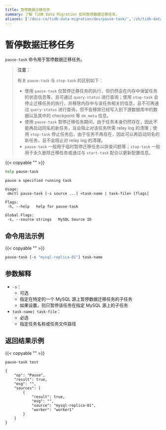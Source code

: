 ```yaml
---
title: 暂停数据迁移任务
summary: 了解 TiDB Data Migration 如何暂停数据迁移任务。
aliases: ['/docs-cn/tidb-data-migration/dev/pause-task/','/zh/tidb-data-migration/dev/pause-task/']
---
```


# 暂停数据迁移任务

`pause-task` 命令用于暂停数据迁移任务。

> **注意：**
>
> 有关 `pause-task` 与 `stop-task` 的区别如下：
>
> - 使用 `pause-task` 仅暂停迁移任务的执行，但仍然会在内存中保留任务的状态信息等，且可通过 `query-status` 进行查询；使用 `stop-task` 会停止迁移任务的执行，并移除内存中与该任务相关的信息，且不可再通过 `query-status` 进行查询，但不会移除已经写入到下游数据库中的数据以及其中的 checkpoint 等 `dm_meta` 信息。
> - 使用 `pause-task` 暂停迁移任务期间，由于任务本身仍然存在，因此不能再启动同名的新任务，且会阻止对该任务所需 relay log 的清理；使用 `stop-task` 停止任务后，由于任务不再存在，因此可以再启动同名的新任务，且不会阻止对 relay log 的清理。
> - `pause-task` 一般用于临时暂停迁移任务以排查问题等；`stop-task` 一般用于永久删除迁移任务或通过与 `start-task` 配合以更新配置信息。

{{< copyable "" >}}

```bash
help pause-task
```

```
pause a specified running task

Usage:
 dmctl pause-task [-s source ...] <task-name | task-file> [flags]

Flags:
 -h, --help   help for pause-task

Global Flags:
 -s, --source strings   MySQL Source ID
```

## 命令用法示例

{{< copyable "" >}}

```bash
pause-task [-s "mysql-replica-01"] task-name
```

## 参数解释

- `-s`：
    - 可选
    - 指定在特定的一个 MySQL 源上暂停数据迁移任务的子任务
    - 如果设置，则只暂停该任务在指定 MySQL 源上的子任务
- `task-name| task-file`：
    - 必选
    - 指定任务名称或任务文件路径

## 返回结果示例

{{< copyable "" >}}

```bash
pause-task test
```

```
{
    "op": "Pause",
    "result": true,
    "msg": "",
    "sources": [
        {
            "result": true,
            "msg": "",
            "source": "mysql-replica-01",
            "worker": "worker1"
        }
    ]
}
```
